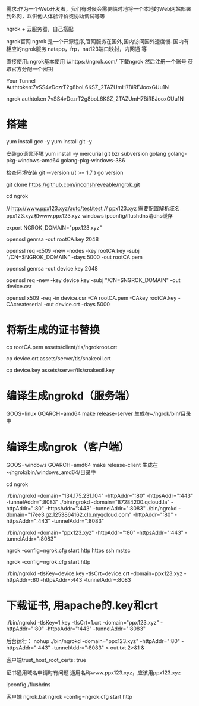 


需求:作为一个Web开发者，我们有时候会需要临时地将一个本地的Web网站部署到外网，以供他人体验评价或协助调试等等


ngrok + 云服务器，自己搭配

ngrok官网
ngrok 是一个开源程序,官网服务在国外,国内访问国外速度慢.
国内有相应的ngrok服务 natapp，frp，nat123端口映射，内网通 等


直接使用:
ngrok基本使用
从https://ngrok.com/  下载ngrok 然后注册一个账号 获取官方分配一个密钥

Your Tunnel Authtoken:7vSS4vDczrT2g8boL6KSZ_2TAZUmH7BiREJooxGUu1N


ngrok authtoken 7vSS4vDczrT2g8boL6KSZ_2TAZUmH7BiREJooxGUu1N




# 搭建 
yum install gcc -y
yum install git -y

安装go语言环境
yum install -y mercurial git bzr subversion golang golang-pkg-windows-amd64 golang-pkg-windows-386

检查环境安装 
git --version //( >= 1.7 )
go version

git clone https://github.com/inconshreveable/ngrok.git

cd ngrok

// http://www.ppx123.xyz/auto/test/test
// ppx123.xyz  需要配置解析域名ppx123.xyz和www.ppx123.xyz
windows ipconfig/flushdns清dns缓存

export NGROK_DOMAIN="ppx123.xyz"

openssl genrsa -out rootCA.key 2048

openssl req -x509 -new -nodes -key rootCA.key -subj "/CN=$NGROK_DOMAIN" -days 5000 -out rootCA.pem

openssl genrsa -out device.key 2048

openssl req -new -key device.key -subj "/CN=$NGROK_DOMAIN" -out device.csr

openssl x509 -req -in device.csr -CA rootCA.pem -CAkey rootCA.key -CAcreateserial -out device.crt -days 5000


# 将新生成的证书替换
cp rootCA.pem assets/client/tls/ngrokroot.crt

cp device.crt assets/server/tls/snakeoil.crt

cp device.key assets/server/tls/snakeoil.key


# 编译生成ngrokd（服务端）
GOOS=linux GOARCH=amd64 make release-server
生成在~/ngrok/bin/目录中
# 编译生成ngrok（客户端）
GOOS=windows GOARCH=amd64 make release-client
生成在~/ngrok/bin/windows_amd64/目录中



cd ngrok

	

./bin/ngrokd -domain="134.175.231.104" -httpAddr=":80" -httpsAddr=":443" -tunnelAddr=":8083"
./bin/ngrokd -domain="87284200.qcloud.la" -httpAddr=":80" -httpsAddr=":443" -tunnelAddr=":8083" 
./bin/ngrokd -domain="17ee3.gz.1253864162.clb.myqcloud.com" -httpAddr=":80" -httpsAddr=":443" -tunnelAddr=":8083"


./bin/ngrokd -domain="ppx123.xyz" -httpAddr=":80" -httpsAddr=":443" -tunnelAddr=":8083"


ngrok -config=ngrok.cfg start http https ssh mstsc


ngrok -config=ngrok.cfg start http


./bin/ngrokd -tlsKey=device.key -tlsCrt=device.crt -domain=ppx123.xyz -httpAddr=:80 -httpsAddr=:443 -tunnelAddr=:8083

# 下载证书, 用apache的.key和crt

./bin/ngrokd -tlsKey=1.key -tlsCrt=1.crt -domain="ppx123.xyz" -httpAddr=":80" -httpsAddr=":443" -tunnelAddr=":8083"

后台运行：
nohup ./bin/ngrokd -domain="ppx123.xyz" -httpAddr=":80" -httpsAddr=":443" -tunnelAddr=":8083" > out.txt 2>&1 &


客户端trust_host_root_certs: true

证书通用域名申请时有问题	通用名称www.ppx123.xyz，应该用ppx123.xyz

ipconfig /flushdns


客户端
ngrok.bat ngrok -config=ngrok.cfg start http


